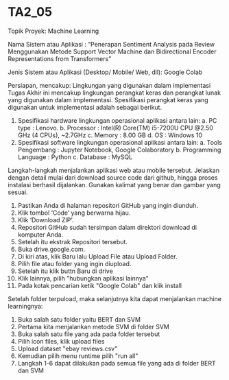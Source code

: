 # TA2_05

Topik Proyek: Machine Learning

Nama Sistem atau Aplikasi : “Penerapan Sentiment Analysis pada Review Menggunakan Metode Support Vector Machine dan Bidirectional Encoder Representations from Transformers”

Jenis Sistem atau Aplikasi (Desktop/ Mobile/ Web, dll): Google Colab

Persiapan, mencakup: 
Lingkungan  yang  digunakan  dalam  implementasi  Tugas  Akhir  ini  mencakup lingkungan perangkat keras dan perangkat lunak  yang digunakan dalam implementasi. Spesifikasi perangkat keras yang digunakan untuk implementasi adalah sebagai berikut.
1.	Spesifikasi hardware lingkungan operasional aplikasi antara lain:
    a.	PC type : Lenovo.
    b.	Processor : Intel(R) Core(TM) i5-7200U CPU @2.50 GHz (4 CPUs), ~2.7GHz
    c.	Memory : 8.00 GB 
    d.	OS : Windows 10
2.	Spesifikasi software lingkungan operasional aplikasi antara lain:
    a.	Tools Pengembang : Jupyter Notebook, Google Colaboratory
    b.	Programming Language :  Python
    c.	Database : MySQL

Langkah-langkah menjalankan aplikasi web atau mobile tersebut. Jelaskan dengan detail mulai dari download source code  dari github, hingga proses instalasi berhasil dijalankan. Gunakan kalimat yang benar dan gambar yang sesuai.
1. Pastikan Anda di halaman repositori GitHub yang ingin diunduh.
2. Klik tombol ‘Code’ yang berwarna hijau.
3. Klik ‘Download ZIP’.
4. Repositori GitHub sudah tersimpan dalam direktori download di komputer Anda.
5. Setelah itu ekstrak  Repositori tersebut.
6. Buka drive.google.com.
7. Di kiri atas, klik Baru lalu  Upload File atau Upload Folder.
8. Pilih file atau folder yang ingin diupload. 
9. Setelah itu klik buttn Baru di drive
10. Klik lainnya, pilih "hubungkan aplikasi lainnya"
11. Pada kotak pencarian ketik "Google Colab" dan klik install

Setelah folder terpuload, maka selanjutnya kita dapat menjalankan machine learningnya:
1. Buka salah satu folder yaitu BERT dan SVM
2. Pertama kita menjalankan metode SVM di folder SVM
3. Buka salah satu file yang ada  pada folder tersebut
4. Pilih icon files, klik upload files
5. Upload dataset "ebay reviews.csv"
6. Kemudian  pilih menu runtime  pilih "run all"
7. Langkah 1-6 dapat dilakukan pada semua file yang ada di folder BERT dan SVM


